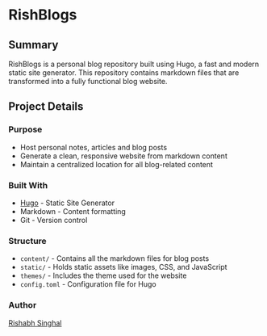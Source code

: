 # RishBlogs

## Summary
RishBlogs is a personal blog repository built using Hugo, a fast and modern static site generator. This repository contains markdown files that are transformed into a fully functional blog website.

## Project Details

### Purpose
- Host personal notes, articles and blog posts
- Generate a clean, responsive website from markdown content
- Maintain a centralized location for all blog-related content

### Built With
- [Hugo](https://gohugo.io/) - Static Site Generator
- Markdown - Content formatting
- Git - Version control

### Structure
- `content/` - Contains all the markdown files for blog posts
- `static/` - Holds static assets like images, CSS, and JavaScript
- `themes/` - Includes the theme used for the website
- `config.toml` - Configuration file for Hugo

### Author
[Rishabh Singhal](https://github.com/rish-singhal)
